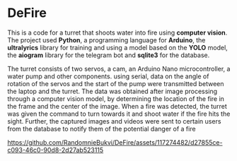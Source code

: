# DeFire
 
This is a code for a turret that shoots water into fire using **computer vision**. The project used **Python**, a programming language for **Arduino**, the **ultralyrics** library for training and using a model based on the **YOLO** model, the **aiogram** library for the telegram bot and **sqlite3** for the database.

The turret consists of two servos, a cam, an Arduino Nano microcontroller, a water pump and other components. using serial, data on the angle of rotation of the servos and the start of the pump were transmitted between the laptop and the turret. The data was obtained after image processing through a computer vision model, by determining the location of the fire in the frame and the center of the image. When a fire was detected, the turret was given the command to turn towards it and shoot water if the fire hits the sight. Further, the captured images and videos were sent to certain users from the database to notify them of the potential danger of a fire

https://github.com/RandomnieBukvi/DeFire/assets/117274482/d27855ce-c093-46c0-90d8-2d27ab523115
